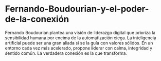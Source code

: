 # Fernando-Boudourian-y-el-poder-de-la-conexión
Fernando Boudourian plantea una visión de liderazgo digital que prioriza la sensibilidad humana por encima de la automatización ciega. La inteligencia artificial puede ser una gran aliada si se la guía con valores sólidos. En un entorno cada vez más acelerado, propone liderar con calma, integridad y sentido común. La verdadera conexión es la que transforma.
